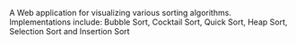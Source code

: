 A Web application for visualizing various sorting algorithms. Implementations include: Bubble Sort, Cocktail Sort, Quick Sort, Heap Sort, Selection Sort and Insertion Sort
